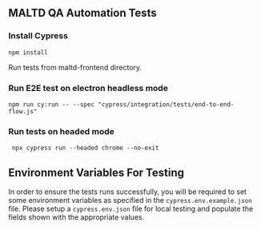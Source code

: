 ## MALTD QA Automation Tests

### Install Cypress

```
npm install
```

Run tests from maltd-frontend directory.

### Run E2E test on electron headless mode

```
npm run cy:run -- --spec "cypress/integration/tests/end-to-end-flow.js"
```

### Run tests on headed mode

```
 npx cypress run --headed chrome --no-exit
```

## Environment Variables For Testing

In order to ensure the tests runs successfully, you will be required to set some environment variables as specified in the `cypress.env.example.json` file. Please setup a `cypress.env.json` file for local testing and populate the fields shown with the appropriate values.
